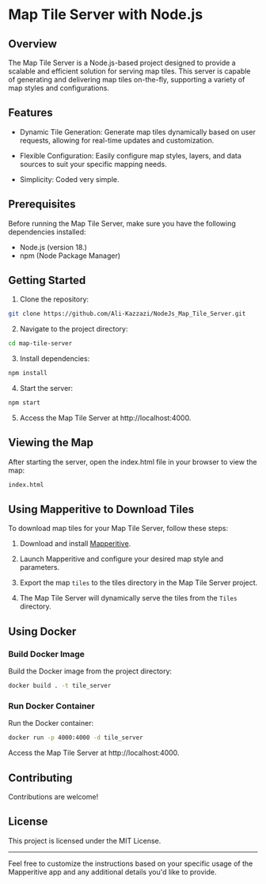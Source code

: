 ﻿# Map Tile Server with Node.js

## Overview
The Map Tile Server is a Node.js-based project designed to provide a scalable and efficient solution for serving map tiles. This server is capable of generating and delivering map tiles on-the-fly, supporting a variety of map styles and configurations.

## Features
- Dynamic Tile Generation: Generate map tiles dynamically based on user requests, allowing for real-time updates and customization.

- Flexible Configuration: Easily configure map styles, layers, and data sources to suit your specific mapping needs.

- Simplicity: Coded very simple.


## Prerequisites
Before running the Map Tile Server, make sure you have the following dependencies installed:

- Node.js (version 18.)
- npm (Node Package Manager)

## Getting Started
1. Clone the repository:
 ``` bash
 git clone https://github.com/Ali-Kazzazi/NodeJs_Map_Tile_Server.git
```

2. Navigate to the project directory:
```bash
cd map-tile-server
```

3. Install dependencies:
``` bash 
npm install
```

4. Start the server:
``` bash 
npm start
```
5. Access the Map Tile Server at http://localhost:4000.


## Viewing the Map
After starting the server, open the index.html file in your browser to view the map:
``` bash
index.html
```



## Using Mapperitive to Download Tiles
To download map tiles for your Map Tile Server, follow these steps:

1. Download and install [Mapperitive](http://maperitive.net/).

2. Launch Mapperitive and configure your desired map style and parameters.

3. Export the map `tiles` to the tiles directory in the Map Tile Server project.

4. The Map Tile Server will dynamically serve the tiles from the `Tiles` directory.

## Using Docker

### Build Docker Image

Build the Docker image from the project directory:
```bash
docker build . -t tile_server
```

### Run Docker Container

Run the Docker container:
```bash
docker run -p 4000:4000 -d tile_server
```
Access the Map Tile Server at http://localhost:4000.



## Contributing
Contributions are welcome!

## License
This project is licensed under the MIT License.

---

Feel free to customize the instructions based on your specific usage of the Mapperitive app and any additional details you'd like to provide.

